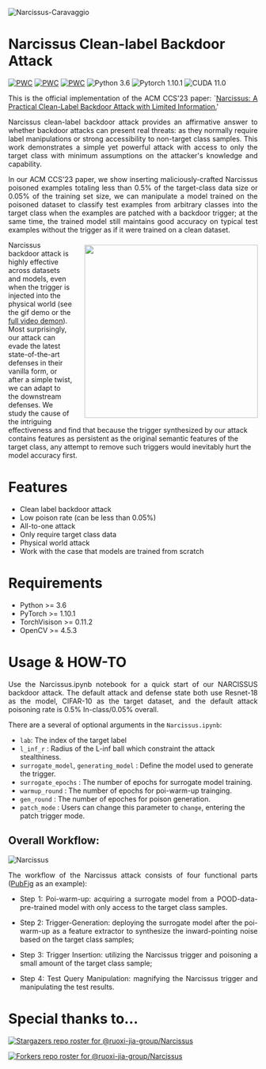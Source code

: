 ![Narcissus-Caravaggio](https://user-images.githubusercontent.com/77789132/162662050-11494b6e-a4fd-486b-80ef-d895654e4a8d.jpg)

# Narcissus Clean-label Backdoor Attack
[![PWC](https://img.shields.io/endpoint.svg?url=https://paperswithcode.com/badge/narcissus-a-practical-clean-label-backdoor/clean-label-backdoor-attack-0-05-on-cifar-10)](https://paperswithcode.com/sota/clean-label-backdoor-attack-0-05-on-cifar-10?p=narcissus-a-practical-clean-label-backdoor)
[![PWC](https://img.shields.io/endpoint.svg?url=https://paperswithcode.com/badge/narcissus-a-practical-clean-label-backdoor/clean-label-backdoor-attack-0-024-on-pubfig)](https://paperswithcode.com/sota/clean-label-backdoor-attack-0-024-on-pubfig?p=narcissus-a-practical-clean-label-backdoor)
[![PWC](https://img.shields.io/endpoint.svg?url=https://paperswithcode.com/badge/narcissus-a-practical-clean-label-backdoor/clean-label-backdoor-attack-0-05-on-tiny)](https://paperswithcode.com/sota/clean-label-backdoor-attack-0-05-on-tiny?p=narcissus-a-practical-clean-label-backdoor)
![Python 3.6](https://img.shields.io/badge/python-3.6-DodgerBlue.svg?style=plastic)
![Pytorch 1.10.1](https://img.shields.io/badge/pytorch-1.10.1-DodgerBlue.svg?style=plastic)
![CUDA 11.0](https://img.shields.io/badge/cuda-11.0-DodgerBlue.svg?style=plastic)

<p align="justify">This is the official implementation of the ACM CCS'23 paper: `<a href="https://arxiv.org/pdf/2204.05255.pdf">Narcissus: A Practical Clean-Label Backdoor Attack with Limited Information.</a>'</p>

<p align="justify">Narcissus clean-label backdoor attack provides an affirmative answer to whether backdoor attacks can present real threats: as they normally require label manipulations or strong accessibility to non-target class samples. This work demonstrates a simple yet powerful attack with access to only the target class with minimum assumptions on the attacker's knowledge and capability.</p>

<p align="justify">In our ACM CCS'23 paper, we show inserting maliciously-crafted Narcissus poisoned examples totaling less than 0.5% of the target-class data size or 0.05% of the training set size, we can manipulate a model trained on the poisoned dataset to classify test examples from arbitrary classes into the target class when the examples are patched with a backdoor trigger; at the same time, the trained model still maintains good accuracy on typical test examples without the trigger as if it were trained on a clean dataset.</p> 



<img align="right" width="350px" style="margin-left: 25px; margin-top: 8px" src="https://user-images.githubusercontent.com/64983135/162965476-8ae89a8a-604f-465c-a50a-fef294422f28.gif">
<p>Narcissus backdoor attack is highly effective across datasets and models, even when the trigger is injected into the physical world (see the gif demo or the <a href="https://drive.google.com/file/d/1e9iL99hOi3D6UmfjEUjv0lnFAtyrzIWw/view">full video demon</a>). Most surprisingly, our attack can evade the latest state-of-the-art defenses in their vanilla form, or after a simple twist, we can adapt to the downstream defenses. We study the cause of the intriguing effectiveness and find that because the trigger synthesized by our attack contains features as persistent as the original semantic features of the target class, any attempt to remove such triggers would inevitably hurt the model accuracy first.</p>

# Features
- Clean label backdoor attack
- Low poison rate (can be less than 0.05\%)
- All-to-one attack
- Only require target class data
- Physical world attack
- Work with the case that models are trained from scratch

# Requirements
+ Python >= 3.6
+ PyTorch >= 1.10.1
+ TorchVisison >= 0.11.2
+ OpenCV >= 4.5.3

# Usage & HOW-TO
<p align="justify">Use the Narcissus.ipynb notebook for a quick start of our NARCISSUS backdoor attack. The default attack and defense state both use Resnet-18 as the model, CIFAR-10 as the target dataset, and the default attack poisoning rate is 0.5% In-class/0.05% overall.</p>

There are a several of optional arguments in the ```Narcissus.ipynb```:

- ```lab```: The index of the target label
- ```l_inf_r``` : Radius of the L-inf ball which constraint the attack stealthiness.
- ```surrogate_model```, ```generating_model``` : Define the model used to generate the trigger.
- ```surrogate_epochs``` : The number of epochs for surrogate model training.
- ```warmup_round``` : The number of epochs for poi-warm-up trainging.
- ```gen_round``` : The number of epoches for poison generation.
- ```patch_mode``` : Users can change this parameter to ```change```, entering the patch trigger mode. 

## Overall Workflow:
![Narcissus](https://user-images.githubusercontent.com/64983135/162639447-05d02a49-9668-49a0-8d91-c82b952a801e.png)
<p align="justify">The workflow of the Narcissus attack consists of four functional parts (<a href="https://www.cs.columbia.edu/CAVE/databases/pubfig/">PubFig</a> as an example):</p>

- <p align="justify">Step 1: Poi-warm-up: acquiring a surrogate model from a POOD-data-pre-trained model with only access to the target class samples.</p> 
- <p align="justify">Step 2: Trigger-Generation: deploying the surrogate model after the poi-warm-up as a feature extractor to synthesize the inward-pointing noise based on the target class samples;</p> 
- <p align="justify">Step 3: Trigger Insertion: utilizing the Narcissus trigger and poisoning a small amount of the target class sample;</p> 
- <p align="justify">Step 4: Test Query Manipulation: magnifying the Narcissus trigger and manipulating the test results.</p>



# Special thanks to...
[![Stargazers repo roster for @ruoxi-jia-group/Narcissus](https://reporoster.com/stars/ruoxi-jia-group/Narcissus)](https://github.com/ruoxi-jia-group/Narcissus/stargazers)

[![Forkers repo roster for @ruoxi-jia-group/Narcissus](https://reporoster.com/forks/ruoxi-jia-group/Narcissus)](https://github.com/ruoxi-jia-group/Narcissus/network/members)
